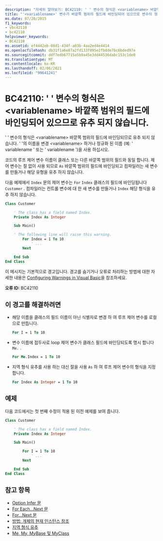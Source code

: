 ```yaml
---
description: "자세히 알아보기: BC42110: ' ' 변수의 형식은 <variablename> 바깥쪽 범위의 필드에 바인딩되어 있으므로 유추 되지 않습니다."
title: "'<variablename>' 변수가 바깥쪽 범위의 필드에 바인딩되어 있으므로 변수의 형식을 유추할 수 없습니다."
ms.date: 07/20/2015
f1_keywords:
- vbc42110
- bc42110
helpviewer_keywords:
- BC42110
ms.assetid: ef4442eb-08d1-434f-a03b-4aa2ed4e4414
ms.openlocfilehash: db31f1a6e87a2fd133f095e2fbdde7bc6bded97e
ms.sourcegitcommit: ddf7edb67715a5b9a45e3dd44536dabc153c1de0
ms.translationtype: MT
ms.contentlocale: ko-KR
ms.lasthandoff: 02/06/2021
ms.locfileid: "99641241"
---
```

# <a name="bc42110-the-type-for-variable-variablename-will-not-be-inferred-because-it-is-bound-to-a-field-in-an-enclosing-scope"></a>BC42110: ' ' 변수의 형식은 \<variablename> 바깥쪽 범위의 필드에 바인딩되어 있으므로 유추 되지 않습니다.

' ' 변수의 형식은 \<variablename> 바깥쪽 범위의 필드에 바인딩되므로 유추 되지 않습니다. ' '의 이름을 변경 \<variablename> 하거나 정규화 된 이름 (예: ' variablename ' 또는 ' variablename ')을 사용 하십시오.

코드의 루프 제어 변수 이름이 클래스 또는 다른 바깥쪽 범위의 필드와 동일 합니다. 제어 변수는 절 없이 사용 되므로 `As` 바깥쪽 범위의 필드에 바인딩되고 컴파일러는 새 변수를 만들거나 해당 유형을 유추 하지 않습니다.

다음 예제에서 `Index` 문의 제어 변수는 `For` `Index` 클래스의 필드에 바인딩됩니다 `Customer` . 컴파일러는 컨트롤 변수에 대 한 새 변수를 만들거나 `Index` 해당 형식을 유추 하지 않습니다.

```vb
Class Customer

    ' The class has a field named Index.
    Private Index As Integer

    Sub Main()

    ' The following line will raise this warning.
        For Index = 1 To 10
            ' ...
        Next

    End Sub
End Class
```

이 메시지는 기본적으로 경고입니다. 경고를 숨기거나 오류로 처리하는 방법에 대한 자세한 내용은 [Configuring Warnings in Visual Basic](/visualstudio/ide/configuring-warnings-in-visual-basic)을 참조하세요.

**오류 ID:** BC42110

## <a name="to-address-this-warning"></a>이 경고를 해결하려면

- 해당 이름을 클래스의 필드 이름이 아닌 식별자로 변경 하 여 루프 제어 변수를 로컬으로 만듭니다.

  ```vb
  For I = 1 To 10
  ```

- 변수 이름에 접두사로 loop 제어 변수가 클래스 필드에 바인딩되도록 명시 합니다 `Me.` .

  ```vb
  For Me.Index = 1 To 10
  ```

- 지역 형식 유추를 사용 하는 대신 절을 사용 `As` 하 여 루프 제어 변수의 형식을 지정 합니다.

  ```vb
  For Index As Integer = 1 To 10
  ```

## <a name="example"></a>예제

 다음 코드에서는 첫 번째 수정이 적용 된 이전 예제를 보여 줍니다.

```vb
Class Customer

    ' The class has a field named Index.
    Private Index As Integer

    Sub Main()

        For I = 1 To 10
            ' ...
        Next

    End Sub
End Class
```

## <a name="see-also"></a>참고 항목

- [Option Infer 문](../statements/option-infer-statement.md)
- [For Each...Next 문](../statements/for-each-next-statement.md)
- [For...Next 문](../statements/for-next-statement.md)
- [방법: 개체의 현재 인스턴스 참조](../../programming-guide/language-features/variables/how-to-refer-to-the-current-instance-of-an-object.md)
- [지역 형식 유추](../../programming-guide/language-features/variables/local-type-inference.md)
- [Me, My, MyBase 및 MyClass](../../programming-guide/program-structure/me-my-mybase-and-myclass.md)
